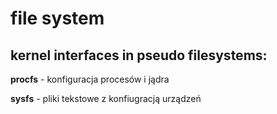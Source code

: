 # file system


## kernel interfaces in pseudo filesystems:

**procfs** - konfiguracja procesów i jądra

**sysfs** - pliki tekstowe z konfiugracją urządzeń